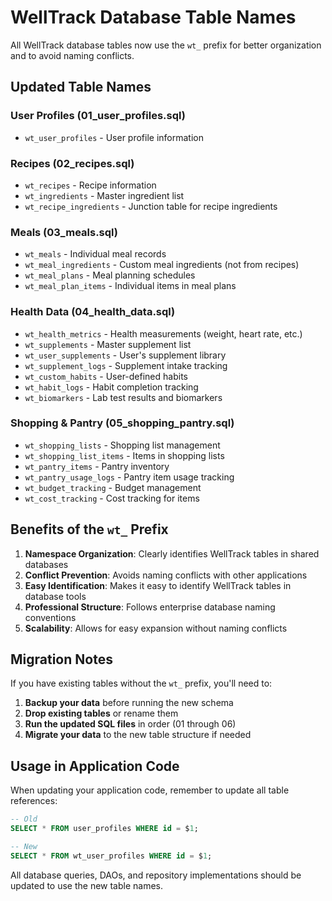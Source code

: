 # WellTrack Database Table Names

All WellTrack database tables now use the `wt_` prefix for better organization and to avoid naming conflicts.

## Updated Table Names

### User Profiles (01_user_profiles.sql)
- `wt_user_profiles` - User profile information

### Recipes (02_recipes.sql)
- `wt_recipes` - Recipe information
- `wt_ingredients` - Master ingredient list
- `wt_recipe_ingredients` - Junction table for recipe ingredients

### Meals (03_meals.sql)
- `wt_meals` - Individual meal records
- `wt_meal_ingredients` - Custom meal ingredients (not from recipes)
- `wt_meal_plans` - Meal planning schedules
- `wt_meal_plan_items` - Individual items in meal plans

### Health Data (04_health_data.sql)
- `wt_health_metrics` - Health measurements (weight, heart rate, etc.)
- `wt_supplements` - Master supplement list
- `wt_user_supplements` - User's supplement library
- `wt_supplement_logs` - Supplement intake tracking
- `wt_custom_habits` - User-defined habits
- `wt_habit_logs` - Habit completion tracking
- `wt_biomarkers` - Lab test results and biomarkers

### Shopping & Pantry (05_shopping_pantry.sql)
- `wt_shopping_lists` - Shopping list management
- `wt_shopping_list_items` - Items in shopping lists
- `wt_pantry_items` - Pantry inventory
- `wt_pantry_usage_logs` - Pantry item usage tracking
- `wt_budget_tracking` - Budget management
- `wt_cost_tracking` - Cost tracking for items

## Benefits of the `wt_` Prefix

1. **Namespace Organization**: Clearly identifies WellTrack tables in shared databases
2. **Conflict Prevention**: Avoids naming conflicts with other applications
3. **Easy Identification**: Makes it easy to identify WellTrack tables in database tools
4. **Professional Structure**: Follows enterprise database naming conventions
5. **Scalability**: Allows for easy expansion without naming conflicts

## Migration Notes

If you have existing tables without the `wt_` prefix, you'll need to:

1. **Backup your data** before running the new schema
2. **Drop existing tables** or rename them
3. **Run the updated SQL files** in order (01 through 06)
4. **Migrate your data** to the new table structure if needed

## Usage in Application Code

When updating your application code, remember to update all table references:

```sql
-- Old
SELECT * FROM user_profiles WHERE id = $1;

-- New
SELECT * FROM wt_user_profiles WHERE id = $1;
```

All database queries, DAOs, and repository implementations should be updated to use the new table names.